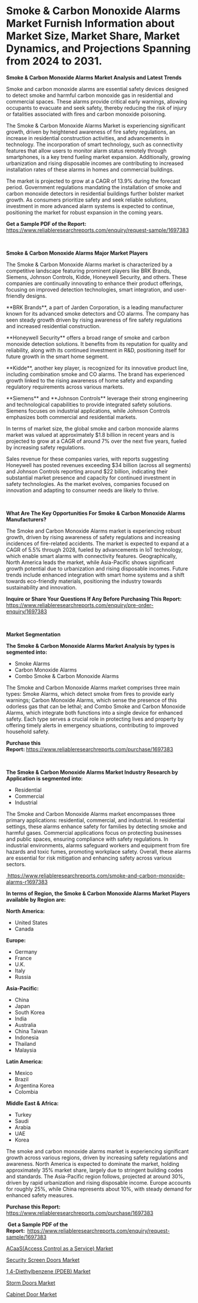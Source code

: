 <p><h1>Smoke & Carbon Monoxide Alarms Market Furnish Information about Market Size, Market Share, Market Dynamics, and Projections Spanning from 2024 to 2031.</h1></p><p><strong>Smoke & Carbon Monoxide Alarms Market Analysis and Latest Trends</strong></p>
<p><p>Smoke and carbon monoxide alarms are essential safety devices designed to detect smoke and harmful carbon monoxide gas in residential and commercial spaces. These alarms provide critical early warnings, allowing occupants to evacuate and seek safety, thereby reducing the risk of injury or fatalities associated with fires and carbon monoxide poisoning.</p><p>The Smoke & Carbon Monoxide Alarms Market is experiencing significant growth, driven by heightened awareness of fire safety regulations, an increase in residential construction activities, and advancements in technology. The incorporation of smart technology, such as connectivity features that allow users to monitor alarm status remotely through smartphones, is a key trend fueling market expansion. Additionally, growing urbanization and rising disposable incomes are contributing to increased installation rates of these alarms in homes and commercial buildings.</p><p>The market is projected to grow at a CAGR of 13.9% during the forecast period. Government regulations mandating the installation of smoke and carbon monoxide detectors in residential buildings further bolster market growth. As consumers prioritize safety and seek reliable solutions, investment in more advanced alarm systems is expected to continue, positioning the market for robust expansion in the coming years.</p></p>
<p><strong>Get a Sample PDF of the Report:&nbsp;</strong> <a href="https://www.reliableresearchreports.com/enquiry/request-sample/1697383?utm_campaign=9&utm_medium=2&utm_source=Github&utm_content=ia&utm_term=12122024&utm_id=smoke-carbon-monoxide-alarms">https://www.reliableresearchreports.com/enquiry/request-sample/1697383</a></p>
<p>&nbsp;</p>
<p><strong>Smoke & Carbon Monoxide Alarms Major Market Players</strong></p>
<p><p>The Smoke & Carbon Monoxide Alarms market is characterized by a competitive landscape featuring prominent players like BRK Brands, Siemens, Johnson Controls, Kidde, Honeywell Security, and others. These companies are continually innovating to enhance their product offerings, focusing on improved detection technologies, smart integration, and user-friendly designs.</p><p>**BRK Brands**, a part of Jarden Corporation, is a leading manufacturer known for its advanced smoke detectors and CO alarms. The company has seen steady growth driven by rising awareness of fire safety regulations and increased residential construction. </p><p>**Honeywell Security** offers a broad range of smoke and carbon monoxide detection solutions. It benefits from its reputation for quality and reliability, along with its continued investment in R&D, positioning itself for future growth in the smart home segment.</p><p>**Kidde**, another key player, is recognized for its innovative product line, including combination smoke and CO alarms. The brand has experienced growth linked to the rising awareness of home safety and expanding regulatory requirements across various markets.</p><p>**Siemens** and **Johnson Controls** leverage their strong engineering and technological capabilities to provide integrated safety solutions. Siemens focuses on industrial applications, while Johnson Controls emphasizes both commercial and residential markets.</p><p>In terms of market size, the global smoke and carbon monoxide alarms market was valued at approximately $1.8 billion in recent years and is projected to grow at a CAGR of around 7% over the next five years, fueled by increasing safety regulations.</p><p>Sales revenue for these companies varies, with reports suggesting Honeywell has posted revenues exceeding $34 billion (across all segments) and Johnson Controls reporting around $22 billion, indicating their substantial market presence and capacity for continued investment in safety technologies. As the market evolves, companies focused on innovation and adapting to consumer needs are likely to thrive.</p></p>
<p>&nbsp;</p>
<p><strong>What Are The Key Opportunities For Smoke & Carbon Monoxide Alarms Manufacturers?</strong></p>
<p><p>The Smoke and Carbon Monoxide Alarms market is experiencing robust growth, driven by rising awareness of safety regulations and increasing incidences of fire-related accidents. The market is expected to expand at a CAGR of 5.5% through 2028, fueled by advancements in IoT technology, which enable smart alarms with connectivity features. Geographically, North America leads the market, while Asia-Pacific shows significant growth potential due to urbanization and rising disposable incomes. Future trends include enhanced integration with smart home systems and a shift towards eco-friendly materials, positioning the industry towards sustainability and innovation.</p></p>
<p><strong>Inquire or Share Your Questions If Any Before Purchasing This Report:</strong> <a href="https://www.reliableresearchreports.com/enquiry/pre-order-enquiry/1697383?utm_campaign=9&utm_medium=2&utm_source=Github&utm_content=ia&utm_term=12122024&utm_id=smoke-carbon-monoxide-alarms">https://www.reliableresearchreports.com/enquiry/pre-order-enquiry/1697383</a></p>
<p>&nbsp;</p>
<p><strong>Market Segmentation</strong></p>
<p><strong>The Smoke & Carbon Monoxide Alarms Market Analysis by types is segmented into:</strong></p>
<p><ul><li>Smoke Alarms</li><li>Carbon Monoxide Alarms</li><li>Combo Smoke & Carbon Monoxide Alarms</li></ul></p>
<p><p>The Smoke and Carbon Monoxide Alarms market comprises three main types: Smoke Alarms, which detect smoke from fires to provide early warnings; Carbon Monoxide Alarms, which sense the presence of this odorless gas that can be lethal; and Combo Smoke and Carbon Monoxide Alarms, which integrate both functions into a single device for enhanced safety. Each type serves a crucial role in protecting lives and property by offering timely alerts in emergency situations, contributing to improved household safety.</p></p>
<p><strong>Purchase this Report:&nbsp;</strong><a href="https://www.reliableresearchreports.com/purchase/1697383?utm_campaign=9&utm_medium=2&utm_source=Github&utm_content=ia&utm_term=12122024&utm_id=smoke-carbon-monoxide-alarms">https://www.reliableresearchreports.com/purchase/1697383</a></p>
<p>&nbsp;</p>
<p><strong>The Smoke & Carbon Monoxide Alarms Market Industry Research by Application is segmented into:</strong></p>
<p><ul><li>Residential</li><li>Commercial</li><li>Industrial</li></ul></p>
<p><p>The Smoke and Carbon Monoxide Alarms market encompasses three primary applications: residential, commercial, and industrial. In residential settings, these alarms enhance safety for families by detecting smoke and harmful gases. Commercial applications focus on protecting businesses and public spaces, ensuring compliance with safety regulations. In industrial environments, alarms safeguard workers and equipment from fire hazards and toxic fumes, promoting workplace safety. Overall, these alarms are essential for risk mitigation and enhancing safety across various sectors.</p></p>
<p><a href="https://www.reliableresearchreports.com/smoke-and-carbon-monoxide-alarms-r1697383?utm_campaign=9&utm_medium=2&utm_source=Github&utm_content=ia&utm_term=12122024&utm_id=smoke-carbon-monoxide-alarms">&nbsp;https://www.reliableresearchreports.com/smoke-and-carbon-monoxide-alarms-r1697383</a></p>
<p><strong>In terms of Region, the Smoke & Carbon Monoxide Alarms Market Players available by Region are:</strong></p>
<p>
    <p> <strong> North America: </strong>
        <ul>
            <li>United States</li>
            <li>Canada</li>
        </ul>
        </p> 
    <p> <strong> Europe: </strong>
        <ul>
            <li>Germany</li>
            <li>France</li>
            <li>U.K.</li>
            <li>Italy</li>
            <li>Russia</li>
        </ul>
        </p> 
    <p> <strong> Asia-Pacific: </strong>
        <ul>
            <li>China</li>
            <li>Japan</li>
            <li>South Korea</li>
            <li>India</li>
            <li>Australia</li>
            <li>China Taiwan</li>
            <li>Indonesia</li>
            <li>Thailand</li>
            <li>Malaysia</li>
        </ul>
        </p> 
    <p> <strong> Latin America: </strong>
        <ul>
            <li>Mexico</li>
            <li>Brazil</li>
            <li>Argentina Korea</li>
            <li>Colombia</li>
        </ul>
        </p> 
    <p> <strong> Middle East & Africa: </strong>
        <ul>
            <li>Turkey</li>
            <li>Saudi</li>
            <li>Arabia</li>
            <li>UAE</li>
            <li>Korea</li>
        </ul>
    </p>
    </p>
<p><p>The smoke and carbon monoxide alarms market is experiencing significant growth across various regions, driven by increasing safety regulations and awareness. North America is expected to dominate the market, holding approximately 35% market share, largely due to stringent building codes and standards. The Asia-Pacific region follows, projected at around 30%, driven by rapid urbanization and rising disposable income. Europe accounts for roughly 25%, while China represents about 10%, with steady demand for enhanced safety measures.</p></p>
<p><strong>Purchase this Report: </strong><a href="https://www.reliableresearchreports.com/purchase/1697383?utm_campaign=9&utm_medium=2&utm_source=Github&utm_content=ia&utm_term=12122024&utm_id=smoke-carbon-monoxide-alarms">https://www.reliableresearchreports.com/purchase/1697383</a></p>
<p>&nbsp;<strong>Get a Sample PDF of the Report:&nbsp;&nbsp;</strong><a href="https://www.reliableresearchreports.com/enquiry/request-sample/1697383?utm_campaign=9&utm_medium=2&utm_source=Github&utm_content=ia&utm_term=12122024&utm_id=smoke-carbon-monoxide-alarms">https://www.reliableresearchreports.com/enquiry/request-sample/1697383</a></p>
<p><strong></strong></p>
<p><p><a href="https://github.com/wileonie19657/Market-Research-Report-List-1/blob/main/acaasaccess-control-as-a-service-market.md?utm_campaign=9&utm_medium=2&utm_source=Github&utm_content=ia&utm_term=12122024&utm_id=smoke-carbon-monoxide-alarms">ACaaS(Access Control as a Service) Market</a></p><p><a href="https://www.linkedin.com/pulse/key-drivers-security-screen-doors-market-expansion-2024-2031-uqivf?utm_campaign=9&utm_medium=2&utm_source=Github&utm_content=ia&utm_term=12122024&utm_id=smoke-carbon-monoxide-alarms">Security Screen Doors Market</a></p><p><a href="https://github.com/AfsanaMia652/Market-Research-Report-List-1/blob/main/14-diethylbenzene-pdeb-market.md?utm_campaign=9&utm_medium=2&utm_source=Github&utm_content=ia&utm_term=12122024&utm_id=smoke-carbon-monoxide-alarms">1,4-Diethylbenzene (PDEB) Market</a></p><p><a href="https://www.linkedin.com/pulse/storm-doors-market-size-analysis-2024-2031-sustained-ycijf?utm_campaign=9&utm_medium=2&utm_source=Github&utm_content=ia&utm_term=12122024&utm_id=smoke-carbon-monoxide-alarms">Storm Doors Market</a></p><p><a href="https://www.linkedin.com/pulse/c-hannibex-sqmmf?utm_campaign=9&utm_medium=2&utm_source=Github&utm_content=ia&utm_term=12122024&utm_id=smoke-carbon-monoxide-alarms">Cabinet Door Market</a></p></p>